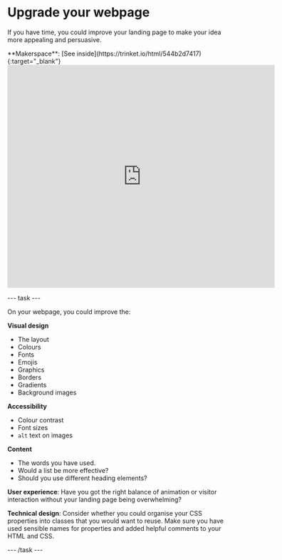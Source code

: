 # Upgrade your webpage

If you have time, you could improve your landing page to make your idea more appealing and persuasive.

<div>
**Makerspace**: [See inside](https://trinket.io/html/544b2d7417){:target="_blank"}

<iframe src="https://trinket.io/embed/html/544b2d7417?outputOnly=true" width="600" height="500" frameborder="0" marginwidth="0" marginheight="0" allowfullscreen></iframe>
</div>

--- task ---

On your webpage, you could improve the:

**Visual design**
+ The layout
+ Colours
+ Fonts
+ Emojis
+ Graphics
+ Borders
+ Gradients
+ Background images

**Accessibility**
+ Colour contrast
+ Font sizes
+ `alt` text on images

**Content**
+ The words you have used.
+ Would a list be more effective?
+ Should you use different heading elements?

**User experience**: Have you got the right balance of animation or visitor interaction without your landing page being overwhelming?

**Technical design**: Consider whether you could organise your CSS properties into classes that you would want to reuse. Make sure you have used sensible names for properties and added helpful comments to your HTML and CSS.

--- /task ---

